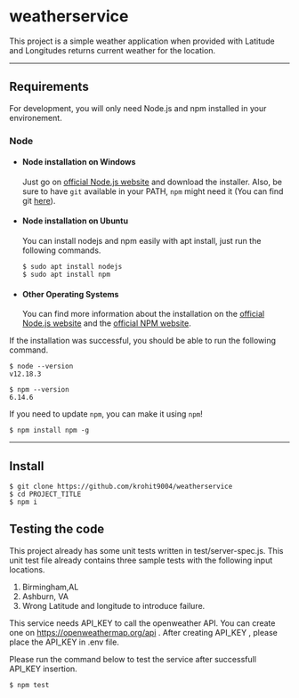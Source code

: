 # weatherservice

This project is a simple weather application when provided with Latitude and Longitudes returns current weather for the  location.

---
## Requirements

For development, you will only need Node.js and npm installed in your environement.

### Node
- #### Node installation on Windows

  Just go on [official Node.js website](https://nodejs.org/) and download the installer.
Also, be sure to have `git` available in your PATH, `npm` might need it (You can find git [here](https://git-scm.com/)).

- #### Node installation on Ubuntu

  You can install nodejs and npm easily with apt install, just run the following commands.

      $ sudo apt install nodejs
      $ sudo apt install npm

- #### Other Operating Systems
  You can find more information about the installation on the [official Node.js website](https://nodejs.org/) and the [official NPM website](https://npmjs.org/).

If the installation was successful, you should be able to run the following command.

    $ node --version
    v12.18.3

    $ npm --version
    6.14.6

If you need to update `npm`, you can make it using `npm`! 

    $ npm install npm -g
---

## Install

    $ git clone https://github.com/krohit9004/weatherservice
    $ cd PROJECT_TITLE
    $ npm i 
    
## Testing the code

This project already has some unit tests written in test/server-spec.js. This unit test file already contains three sample tests with the following input locations.
1. Birmingham,AL
2. Ashburn, VA
3. Wrong Latitude and longitude to introduce failure.

This service needs API_KEY to call the openweather API. You can create one on https://openweathermap.org/api .
After creating API_KEY , please place the API_KEY in .env file.

Please run the command below to test the service after successfull API_KEY insertion.
    
    $ npm test


    

    


